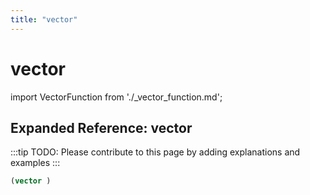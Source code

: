 ```yaml
---
title: "vector"
---
```


# vector

import VectorFunction from './_vector_function.md';

<VectorFunction />

## Expanded Reference: vector

:::tip
TODO: Please contribute to this page by adding explanations and examples
:::

```lisp
(vector )
```
